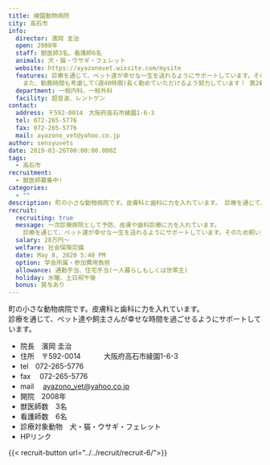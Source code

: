 ```yaml
---
title: 綾園動物病院
city: 高石市
info:
  director: 濱岡 圭治
  open: 2008年
  staff: 獣医師3名、看護師6名
  animals: 犬・猫・ウサギ・フェレット
  website: https://ayazonovet.wixsite.com/mysite
  features: 診療を通じて、ペット達が幸せな一生を送れるようにサポートしています。そのため飼い主さんとのコミュニケーションの取り方も指導します。
    また、勤務時間も考慮して(週40時間)長く勤めていただけるよう努力しています！ 第2新卒の方（初めの病院を早期に退職してしまった方）も歓迎します。
  department: ⼀般内科、⼀般外科
  facility: 超⾳波、レントゲン
contact:
  address: 〒592-0014　大阪府高石市綾園1-6-3
  tel: 072-265-5776
  fax: 072-265-5776
  mail: ayazono_vet@yahoo.co.jp
author: sensyuvets
date: 2019-03-26T00:00:00.000Z
tags:
  - 高石市
recruitment:
  - 獣医師募集中!
categories:
  - ""
description: 町の小さな動物病院です。皮膚科と歯科に力を入れています。 診療を通じて、ペット達や飼主さんが幸せな時間を過ごせるようにサポートしています。
recruit:
  recruiting: true
  message: 一次診療病院として予防、皮膚や歯科診療に力を入れています。
    診療を通じて、ペット達が幸せな一生を送れるようにサポートしています。そのため飼い主さんとのコミュニケーションの取り方も指導します。勤務時間は9時から13時、16時から20時です。お昼は一旦帰宅します。週当たりの勤務時間がほぼ40時間で残業ほぼないです。第2新卒の方（初めの病院を早期に退職してしまった方）も歓迎します。スタッフ仲がとてもいいです。
  salary: 28万円～
  welfare: 社会保険完備
  date: May 8, 2020 5:40 PM
  option: 学会所属・参加費用負担
  allowance: 通勤手当、住宅⼿当(一人暮らしもしくは世帯主)
  holiday: 水曜、土日祝午後
  bonus: 賞与あり
---
```


町の小さな動物病院です。皮膚科と歯科に力を入れています。  
診療を通じて、ペット達や飼主さんが幸せな時間を過ごせるようにサポートしています。

- 院長　濱岡 圭治
- 住所　〒592-0014
　　　大阪府高石市綾園1-6-3
- tel　072-265-5776
- fax　 072-265-5776
- mail 　ayazono_vet@yahoo.co.jp
- 開院　2008年
- 獣医師数　3名
- 看護師数　6名
- 診療対象動物　犬・猫・ウサギ・フェレット
- HPリンク

{{< recruit-button url="../../recruit/recruit-6/">}}